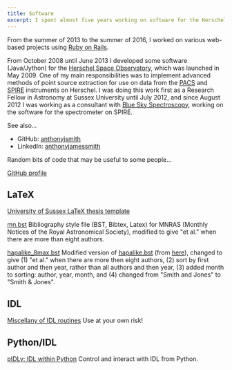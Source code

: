 ```yaml
---
title: Software
excerpt: I spent almost five years working on software for the Herschel Space Observatory, followed by three years on various web-based projects with Ruby on Rails.
---
```

From the summer of 2013 to the summer of 2016, I worked on various web-based projects using [Ruby on Rails](http://rubyonrails.org/).

From October 2008 until June 2013 I developed some software (Java/Jython) for the [Herschel Space Observatory](http://sci.esa.int/science-e/www/area/index.cfm?fareaid=16), which was launched in May 2009. One of my main responsibilities was to implement advanced methods of point source extraction for use on data from the [PACS](http://pacs.ster.kuleuven.ac.be/) and [SPIRE](http://www.spire.rl.ac.uk/) instruments on Herschel. I was doing this work first as a Research Fellow in Astronomy at Sussex University until July 2012, and since August 2012 I was working as a consultant with [Blue Sky Spectroscopy](http://blueskyspectroscopy.com/), working on the software for the spectrometer on SPIRE.

See also...

* GitHub: [anthonyjsmith](https://github.com/anthonyjsmith)
* LinkedIn: [anthonyjamessmith](http://www.linkedin.com/in/anthonyjamessmith)

Random bits of code that may be useful to some people...

[GitHub profile](https://github.com/anthonyjsmith/)

## LaTeX

[University of Sussex LaTeX thesis template](https://github.com/anthonyjsmith/usthesis)

[mn.bst](/assets/mn.bst) Bibliography style file (BST, Bibtex, Latex) for MNRAS (Monthly Notices of the Royal Astronomical Society), modified to give "et al." when there are more than eight authors.

[hapalike_8max.bst](/assets/hapalike_8max.bst) Modified version of [hapalike.bst](http://arxiv.org/hypertex/bibstyles/hapalike.bst) (from [here](http://arxiv.org/hypertex/bibstyles/)), changed to give (1) "et al." when there are more then eight authors, (2) sort by first author and then year, rather than all authors and then year, (3) added month to sorting: author, year, month, and (4) changed from "Smith and Jones" to "Smith &amp; Jones".

## IDL

[Miscellany of IDL routines](http://www.anthonysmith.me.uk/ajs/) Use at your own risk!

## Python/IDL

[pIDLy: IDL within Python](https://github.com/anthonyjsmith/pIDLy) Control and interact with IDL from Python.


